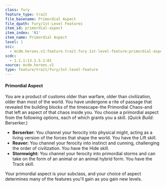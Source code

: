 ```yaml
---
class: fury
feature_type: trait
file_basename: Primordial Aspect
file_dpath: Fury/1st-Level Features
item_id: primordial-aspect
item_index: '01'
item_name: Primordial Aspect
level: 1
scc:
  - mcdm.heroes.v1:feature.trait.fury.1st-level-feature:primordial-aspect
scdc:
  - 1.1.1:13.1.5.1:01
source: mcdm.heroes.v1
type: feature/trait/fury/1st-level-feature
---
```


#### Primordial Aspect

You are a product of customs older than warfare, older than civilization, older than most of the world. You have undergone a rite of passage that revealed the building blocks of the timescape-the Primordial Chaos-and that left an aspect of that chaos inside you. You choose a primordial aspect from the following options, each of which grants you a skill. (*Quick Build:* Berserker.)

- **Berserker:** You channel your ferocity into physical might, acting as a living version of the forces that shape the world. You have the Lift skill.
- **Reaver:** You channel your ferocity into instinct and cunning, challenging the order of civilization. You have the Hide skill.
- **Stormwight:** You channel your ferocity into primordial storms and can take on the form of an animal or an animal hybrid form. You have the Track skill.

Your primordial aspect is your subclass, and your choice of aspect determines many of the features you'll gain as you gain new levels.
